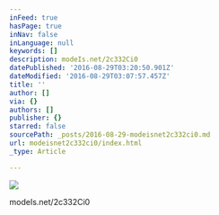 ```yaml
---
inFeed: true
hasPage: true
inNav: false
inLanguage: null
keywords: []
description: modeIs.net/2c332Ci0
datePublished: '2016-08-29T03:20:50.901Z'
dateModified: '2016-08-29T03:07:57.457Z'
title: ''
author: []
via: {}
authors: []
publisher: {}
starred: false
sourcePath: _posts/2016-08-29-modeisnet2c332ci0.md
url: modeisnet2c332ci0/index.html
_type: Article

---
```

![](https://the-grid-user-content.s3-us-west-2.amazonaws.com/2667695c-d36f-4666-a376-6deab72d224b.jpg)

modeIs.net/2c332Ci0